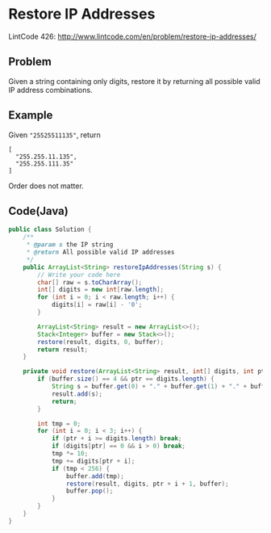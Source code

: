 # Restore IP Addresses

LintCode 426: http://www.lintcode.com/en/problem/restore-ip-addresses/

## Problem

Given a string containing only digits, restore it by returning all possible valid IP address combinations.

## Example

Given `"25525511135"`, return

```
[
  "255.255.11.135",
  "255.255.111.35"
]
```

Order does not matter.

## Code(Java)

```java
public class Solution {
    /**
     * @param s the IP string
     * @return All possible valid IP addresses
     */
    public ArrayList<String> restoreIpAddresses(String s) {
        // Write your code here
        char[] raw = s.toCharArray();
        int[] digits = new int[raw.length];
        for (int i = 0; i < raw.length; i++) {
            digits[i] = raw[i] - '0';
        }

        ArrayList<String> result = new ArrayList<>();
        Stack<Integer> buffer = new Stack<>();
        restore(result, digits, 0, buffer);
        return result;
    }

    private void restore(ArrayList<String> result, int[] digits, int ptr, Stack<Integer> buffer) {
        if (buffer.size() == 4 && ptr == digits.length) {
            String s = buffer.get(0) + "." + buffer.get(1) + "." + buffer.get(2) + "." + buffer.get(3);
            result.add(s);
            return;
        }

        int tmp = 0;
        for (int i = 0; i < 3; i++) {
            if (ptr + i >= digits.length) break;
            if (digits[ptr] == 0 && i > 0) break;
            tmp *= 10;
            tmp += digits[ptr + i];
            if (tmp < 256) {
                buffer.add(tmp);
                restore(result, digits, ptr + i + 1, buffer);
                buffer.pop();
            }
        }
    }
}
```
